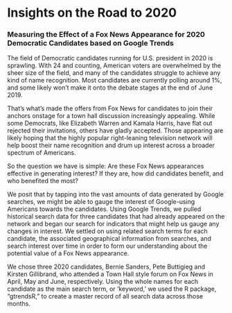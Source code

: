 # Insights on the Road to 2020

### Measuring the Effect of a Fox News Appearance for 2020 Democratic Candidates based on Google Trends

The field of Democratic candidates running for U.S. president in 2020 is sprawling. With 24 and counting, American voters are overwhelmed by the sheer size of the field, and many of the candidates struggle to achieve any kind of name recognition. Most candidates are currently polling around 1%, and some likely won’t make it onto the debate stages at the end of June 2019.

That’s what’s made the offers from Fox News for candidates to join their anchors onstage for a town hall discussion increasingly appealing. While some Democrats, like Elizabeth Warren and Kamala Harris, have flat out rejected their invitations, others have gladly accepted. Those appearing are likely hoping that the highly popular right-leaning television network will help boost their name recognition and drum up interest across a broader spectrum of Americans. 

So the question we have is simple: Are these Fox News appearances effective in generating interest? If they are, how did candidates benefit, and who benefited the most?

We posit that by tapping into the vast amounts of data generated by Google searches, we might be able to gauge the interest of Google-using Americans towards the candidates. Using Google Trends, we pulled historical search data for three candidates that had already appeared on the network and began our search for indicators that might help us gauge any changes in interest. We settled on using related search terms for each candidate, the associated geographical information from searches, and search interest over time in order to form our understanding about the potential value of a Fox News appearance. 

We chose three 2020 candidates, Bernie Sanders, Pete Buttigieg and Kirsten Gillibrand, who attended a Town Hall style forum on Fox News in April, May and June, respectively. Using the whole names for each candidate as the main search term, or ‘keyword,’ we used the R package, “gtrendsR,” to create a master record of all search data across those months. 

